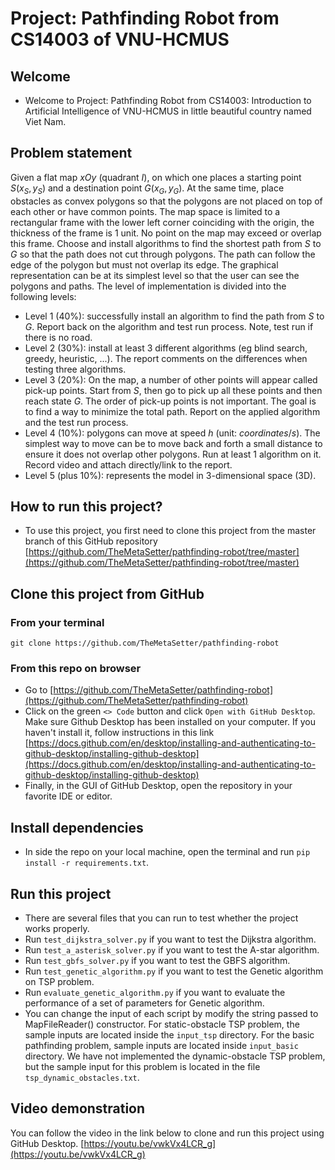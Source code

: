# Project: Pathfinding Robot from CS14003 of VNU-HCMUS
## Welcome
- Welcome to Project: Pathfinding Robot from CS14003: Introduction to Artificial Intelligence of VNU-HCMUS in little beautiful country named Viet Nam.

## Problem statement
Given a flat map $xOy$ (quadrant $I$), on which one places a starting point $S(x_S,y_S)$ and a destination point $G(x_G,y_G)$. At the same time, place obstacles as convex polygons so that the polygons are not placed on top of each other or have common points. The map space is limited to a rectangular frame with the lower left corner coinciding with the origin, the thickness of the frame is 1 unit. No point on the map may exceed or overlap this frame.
Choose and install algorithms to find the shortest path from $S$ to $G$ so that the path does not cut through polygons. The path can follow the edge of the polygon but must not overlap its edge. The graphical representation can be at its simplest level so that the user can see the polygons and paths.
The level of implementation is divided into the following levels:
- Level 1 (40%): successfully install an algorithm to find the path from $S$ to $G$. Report back on the algorithm and test run process. Note, test run if there is no road.
- Level 2 (30%): install at least 3 different algorithms (eg blind search, greedy, heuristic, ...). The report comments on the differences when testing three algorithms.
- Level 3 (20%): On the map, a number of other points will appear called pick-up points. Start from $S$, then go to pick up all these points and then reach state $G$. The order of pick-up points is not important. The goal is to find a way to minimize the total path. Report on the applied algorithm and the test run process.
- Level 4 (10%): polygons can move at speed $h$ (unit: $coordinates/s$). The simplest way to move can be to move back and forth a small distance to ensure it does not overlap other polygons. Run at least 1 algorithm on it. Record video and attach directly/link to the report.
- Level 5 (plus 10%): represents the model in 3-dimensional space (3D).

## How to run this project?
- To use this project, you first need to clone this project from the master branch of this GitHub repository [https://github.com/TheMetaSetter/pathfinding-robot/tree/master](https://github.com/TheMetaSetter/pathfinding-robot/tree/master)
## Clone this project from GitHub
### From your terminal
```git clone https://github.com/TheMetaSetter/pathfinding-robot```
### From this repo on browser
- Go to [https://github.com/TheMetaSetter/pathfinding-robot](https://github.com/TheMetaSetter/pathfinding-robot)
- Click on the green ```<> Code``` button and click ```Open with GitHub Desktop```. Make sure Github Desktop has been installed on your computer. If you haven't install it, follow instructions in this link [https://docs.github.com/en/desktop/installing-and-authenticating-to-github-desktop/installing-github-desktop](https://docs.github.com/en/desktop/installing-and-authenticating-to-github-desktop/installing-github-desktop)
- Finally, in the GUI of GitHub Desktop, open the repository in your favorite IDE or editor.
## Install dependencies
- In side the repo on your local machine, open the terminal and run ```pip install -r requirements.txt```.
## Run this project
- There are several files that you can run to test whether the project works properly.
- Run ```test_dijkstra_solver.py``` if you want to test the Dijkstra algorithm.
- Run ```test_a_asterisk_solver.py``` if you want to test the A-star algorithm.
- Run ```test_gbfs_solver.py``` if you want to test the GBFS algorithm.
- Run ```test_genetic_algorithm.py``` if you want to test the Genetic algorithm on TSP problem.
- Run ```evaluate_genetic_algorithm.py``` if you want to evaluate the performance of a set of parameters for Genetic algorithm.
- You can change the input of each script by modify the string passed to MapFileReader() constructor. For static-obstacle TSP problem, the sample inputs are located inside the ```input_tsp``` directory. For the basic pathfinding problem, sample inputs are located inside ```input_basic``` directory. We have not implemented the dynamic-obstacle TSP problem, but the sample input for this problem is located in the file ```tsp_dynamic_obstacles.txt```.

## Video demonstration
You can follow the video in the link below to clone and run this project using GitHub Desktop.
[https://youtu.be/vwkVx4LCR_g](https://youtu.be/vwkVx4LCR_g)
